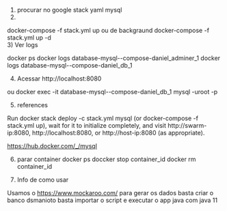 1) procurar no google stack yaml mysql
2) 
docker-compose -f stack.yml up
ou de backgraund
docker-compose -f stack.yml up -d  
3) Ver logs

docker ps 
docker logs database-mysql--compose-daniel_adminer_1
docker logs database-mysql--compose-daniel_db_1

4) Acessar
http://localhost:8080

ou
docker exec -it database-mysql--compose-daniel_db_1 mysql -uroot -p


5) references  

Run docker stack deploy -c stack.yml mysql (or docker-compose -f stack.yml up), 
wait for it to initialize completely, and visit http://swarm-ip:8080, http://localhost:8080, or http://host-ip:8080 (as appropriate).

https://hub.docker.com/_/mysql

6) parar container
docker ps
doccker stop container_id
docker rm container_id


7) Info de como usar

Usamos o https://www.mockaroo.com/  para gerar os dados
basta criar o banco dsmanioto
basta importar o script 
e executar o app java com java 11

